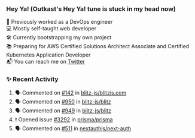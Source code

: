 ### Hey Ya! (Outkast's Hey Ya! tune is stuck in my head now)

💼 Previously worked as a DevOps engineer  
💻 Mostly self-taught web developer  
🛠️ Currently bootstrapping my own project  
📚 Preparing for AWS Certified Solutions Architect Associate and Certified Kubernetes Application Developer  
📬 You can reach me on [Twitter](https://twitter.com/LoriKarikari)  

### ✨ Recent Activity

<!--START_SECTION:activity-->
1. 🗣 Commented on [#142](https://github.com//blitz-js/blitzjs.com/issues/142) in [blitz-js/blitzjs.com](https://github.com//blitz-js/blitzjs.com)
2. 🗣 Commented on [#950](https://github.com//blitz-js/blitz/issues/950) in [blitz-js/blitz](https://github.com//blitz-js/blitz)
3. 🗣 Commented on [#949](https://github.com//blitz-js/blitz/issues/949) in [blitz-js/blitz](https://github.com//blitz-js/blitz)
4. ❗️ Opened issue [#3292](https://github.com//prisma/prisma/issues/3292) in [prisma/prisma](https://github.com//prisma/prisma)
5. 🗣 Commented on [#511](https://github.com//nextauthjs/next-auth/issues/511) in [nextauthjs/next-auth](https://github.com//nextauthjs/next-auth)
<!--END_SECTION:activity-->
